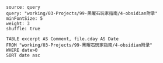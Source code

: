 <!--此模板用于插入FolderNote页面中以实现自定义的目录概览作用-->

```tagcloud
source: query
query: "working/03-Projects/99-黑曜石玩家指南/4-obsidian附录"
minFontSize: 5
weight: 3
shuffle: true
```

```dataview
TABLE excerpt AS Comment, file.cday AS Date 
FROM "working/03-Projects/99-黑曜石玩家指南/4-obsidian附录"
WHERE date>0
SORT date asc
```
